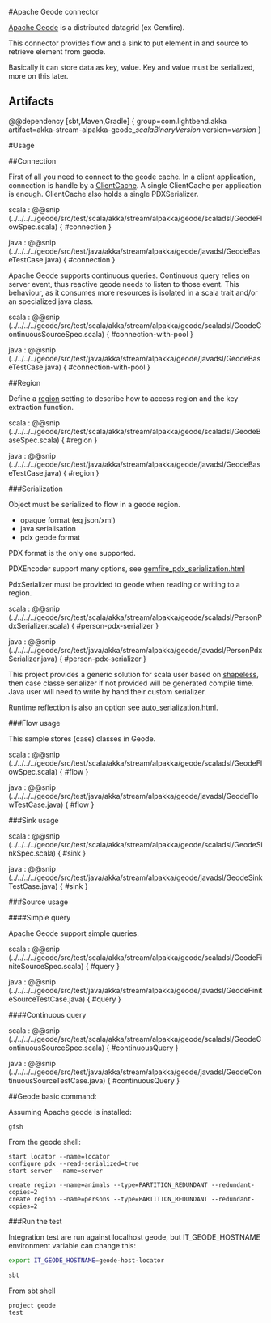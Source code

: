 #Apache Geode connector

[Apache Geode](http://geode.apache.org) is a distributed datagrid (ex Gemfire).

This connector provides flow and a sink to put element in and source to retrieve element from geode.

Basically it can store data as key, value. Key and value must be serialized, more on this later.

## Artifacts

@@dependency [sbt,Maven,Gradle] {
  group=com.lightbend.akka
  artifact=akka-stream-alpakka-geode_$scalaBinaryVersion$
  version=$version$
}


#Usage

##Connection

First of all you need to connect to the geode cache. In a client application, connection is handle by a
 [ClientCache](https://geode.apache.org/docs/guide/12/basic_config/the_cache/managing_a_client_cache.html). A single
 ClientCache per application is enough. ClientCache also holds a single PDXSerializer.

scala
: @@snip (../../../../geode/src/test/scala/akka/stream/alpakka/geode/scaladsl/GeodeFlowSpec.scala) { #connection }

java
: @@snip (../../../../geode/src/test/java/akka/stream/alpakka/geode/javadsl/GeodeBaseTestCase.java) { #connection }

Apache Geode supports continuous queries. Continuous query relies on server event, thus reactive geode needs to listen to
 those event. This behaviour, as it consumes more resources is isolated in a scala trait and/or an specialized java class.

scala
: @@snip (../../../../geode/src/test/scala/akka/stream/alpakka/geode/scaladsl/GeodeContinuousSourceSpec.scala) { #connection-with-pool }

java
: @@snip (../../../../geode/src/test/java/akka/stream/alpakka/geode/javadsl/GeodeBaseTestCase.java) { #connection-with-pool }

##Region

Define a [region](https://geode.apache.org/docs/guide/12/basic_config/data_regions/chapter_overview.html) setting to
describe how to access region and the key extraction function.

scala
: @@snip (../../../../geode/src/test/scala/akka/stream/alpakka/geode/scaladsl/GeodeBaseSpec.scala) { #region }

java
: @@snip (../../../../geode/src/test/java/akka/stream/alpakka/geode/javadsl/GeodeBaseTestCase.java) { #region }


###Serialization

Object must be serialized to flow in a geode region.

* opaque format (eq json/xml)
* java serialisation
* pdx geode format

PDX format is the only one supported.

PDXEncoder support many options, see [gemfire_pdx_serialization.html](http://geode.apache.org/docs/guide/12/developing/data_serialization/gemfire_pdx_serialization.html)

PdxSerializer must be provided to geode when reading or writing to a region.

scala
:   @@snip (../../../../geode/src/test/scala/akka/stream/alpakka/geode/scaladsl/PersonPdxSerializer.scala) { #person-pdx-serializer }

java
:   @@snip (../../../../geode/src/test/java/akka/stream/alpakka/geode/javadsl/PersonPdxSerializer.java) { #person-pdx-serializer }



This project provides a generic solution for scala user based on [shapeless](https://github.com/milessabin/shapeless), then case classe serializer if not provided will be generated compile time.
Java user will need to write by hand their custom serializer.


Runtime reflection is also an option see [auto_serialization.html](http://geode.apache.org/docs/guide/12/developing/data_serialization/auto_serialization.html).

###Flow usage

This sample stores (case) classes in Geode.

scala
: @@snip (../../../../geode/src/test/scala/akka/stream/alpakka/geode/scaladsl/GeodeFlowSpec.scala) { #flow }

java
: @@snip (../../../../geode/src/test/java/akka/stream/alpakka/geode/javadsl/GeodeFlowTestCase.java) { #flow }


###Sink usage

scala
: @@snip (../../../../geode/src/test/scala/akka/stream/alpakka/geode/scaladsl/GeodeSinkSpec.scala) { #sink }

java
: @@snip (../../../../geode/src/test/java/akka/stream/alpakka/geode/javadsl/GeodeSinkTestCase.java) { #sink }


###Source usage

####Simple query

Apache Geode support simple queries.

scala
: @@snip (../../../../geode/src/test/scala/akka/stream/alpakka/geode/scaladsl/GeodeFiniteSourceSpec.scala) { #query }

java
: @@snip (../../../../geode/src/test/java/akka/stream/alpakka/geode/javadsl/GeodeFiniteSourceTestCase.java) { #query }


####Continuous query


scala
: @@snip (../../../../geode/src/test/scala/akka/stream/alpakka/geode/scaladsl/GeodeContinuousSourceSpec.scala) { #continuousQuery }

java
: @@snip (../../../../geode/src/test/java/akka/stream/alpakka/geode/javadsl/GeodeContinuousSourceTestCase.java) { #continuousQuery }


##Geode basic command:

Assuming Apache geode is installed:

```
gfsh
```

From the geode shell:

```
start locator --name=locator
configure pdx --read-serialized=true
start server --name=server

create region --name=animals --type=PARTITION_REDUNDANT --redundant-copies=2
create region --name=persons --type=PARTITION_REDUNDANT --redundant-copies=2

```

###Run the test

Integration test are run against localhost geode, but IT_GEODE_HOSTNAME environment variable can change this:

```bash
export IT_GEODE_HOSTNAME=geode-host-locator

sbt
```

From sbt shell

```sbtshell
project geode
test
```
